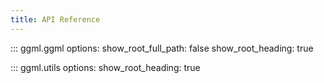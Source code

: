 ```yaml
---
title: API Reference
---
```


::: ggml.ggml
    options:
        show_root_full_path: false
        show_root_heading: true


::: ggml.utils
    options:
        show_root_heading: true